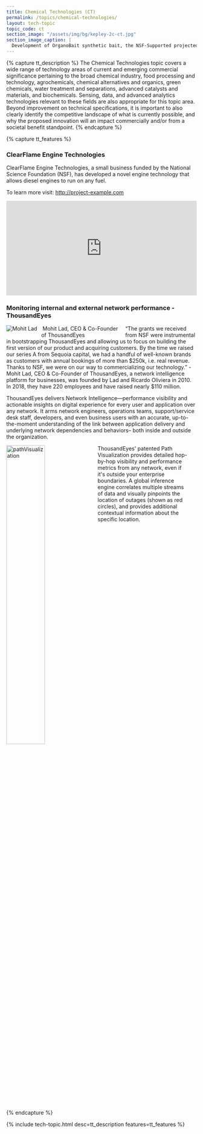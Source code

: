 ```yaml
---
title: Chemical Technologies (CT) 
permalink: /topics/chemical-technologies/
layout: tech-topic
topic_code: ct
section_image: "/assets/img/bg/kepley-2c-ct.jpg"
section_image_caption: |
  Development of OrganoBait synthetic bait, the NSF-Supported projected from [Kepley BioSystems]({{ site.baseurl }}/awardees/phase-2/details/?company=kepley-biosystems-incorporated#kepley-biosystems-incorporated) to provide an ocean-restorative alternative bait product
---
```

{% capture tt_description %}
The Chemical Technologies topic covers a wide range of technology areas of current and emerging commercial significance pertaining to the broad chemical industry, food processing and technology, agrochemicals, chemical alternatives and organics, green chemicals, water treatment and separations, advanced catalysts and materials, and biochemicals. Sensing, data, and advanced analytics technologies relevant to these fields are also appropriate for this topic area. Beyond improvement on technical specifications, it is important to also clearly identify the competitive landscape of what is currently possible, and why the proposed innovation will an impact commercially and/or from a societal benefit standpoint.
{% endcapture %}

{% capture tt_features %}
<div class="usa-section usa-content usa-grid">
  <div class="image-video">
    <div class="usa-width-one-half">
      <h3>ClearFlame Engine Technologies</h3>
      <p>ClearFlame Engine Technologies, a small business funded by the National Science Foundation (NSF), has developed a novel engine technology that allows diesel engines to run on any fuel.</p>
      <p>To learn more visit: <a href="#">http://project-example.com</a></p>
    </div>
    <div class="usa-width-one-half">
      <iframe sandbox="allow-same-origin allow-scripts" title="ClearFlame Engine Technologies" width="100%" height="250" src="https://www.youtube.com/embed/XDEgLYwdKP4?modestbranding=1&amp;showinfo=0&amp;fs=1" frameborder="0" allowfullscreen=""></iframe>
    </div>
  </div>
</div>

<div class="background-light-blue">
  <div class="usa-section usa-content usa-grid">
    <h3>Monitoring internal and external network performance - ThousandEyes</h3>
    <div class="usa-content usa-width-one-whole">
      <div> <div style="max-width:300px;margin-right:15px;float:left;"><img src="{{ site.baseurl }}/assets/img/showcase/thousandEyes.jpg" alt="Mohit Lad" style="float:left; margin-right:10px; max-width:100%;"><p style="margin:0px;text-align:center;">Mohit Lad, CEO &amp; Co-Founder of ThousandEyes</p></div> <p style="max-width:100%"> “The grants we received from NSF were instrumental in bootstrapping ThousandEyes and allowing us to focus on building the first version of our product and acquiring customers. By the time we raised our series A from Sequoia capital, we had a handful of well-known brands as customers with annual bookings of more than $250k, i.e. real revenue. Thanks to NSF, we were on our way to commercializing our technology.” -Mohit Lad, CEO &amp; Co-Founder of ThousandEyes, a network intelligence platform for businesses, was founded by Lad and Ricardo Oliviera in 2010. In 2018, they have 220 employees and have raised nearly $110 million. </p>
      </div>
      <div><p style="max-width:100%;">ThousandEyes delivers Network Intelligence—performance visibility and actionable insights on digital experience for every user and application over any network. It arms network engineers, operations teams, support/service desk staff, developers, and even business users with an accurate, up-to-the-moment understanding of the link between application delivery and underlying network dependencies and behaviors– both inside and outside the organization.</p>
      </div>
    </div>
    <div class="usa-content usa-width-one-whole">
      <img src="{{ site.baseurl }}/assets/img/showcase/pathvisualization.jpg" alt="pathVisualization" width="45%" style="float:left; margin-right:15px;">
      <div class="caption">
        <p style="max-width:90%;margin:auto;">ThousandEyes' patented Path Visualization provides detailed hop-by-hop visibility and performance metrics from any network, even if it's outside your enterprise boundaries. A global inference engine correlates multiple streams of data and visually pinpoints the location of outages (shown as red circles), and provides additional contextual information about the specific location.</p>
      </div>
    </div>
    <div style="clear:both" />
  </div>
</div>
{% endcapture %}

{% include tech-topic.html desc=tt_description features=tt_features %}

